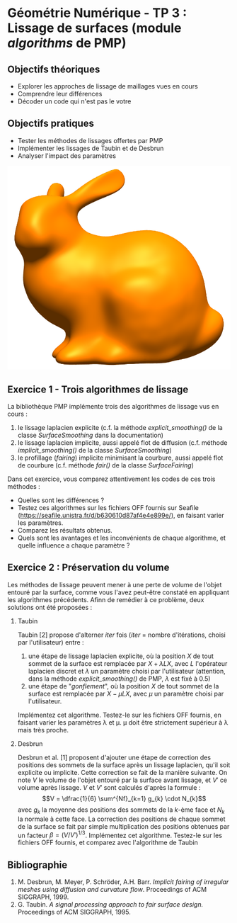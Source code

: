 # Géométrie Numérique - TP 3 : Lissage de surfaces (module *algorithms* de PMP)

## Objectifs théoriques

- Explorer les approches de lissage de maillages vues en cours
- Comprendre leur différences
- Décoder un code qui n'est pas le votre

## Objectifs pratiques

- Tester les méthodes de lissages offertes par PMP
- Implémenter les lissages de Taubin et de Desbrun
- Analyser l'impact des paramètres

![Stanford bunny lissé](./assets/img/tp3_bunny_smooth.png "Stanford bunny lissé")

## Exercice 1 - Trois algorithmes de lissage

La bibliothèque PMP implémente trois des algorithmes de lissage vus en cours :
1. le lissage laplacien explicite (c.f. la méthode *explicit_smoothing()* de la classe *SurfaceSmoothing* dans la documentation)
2. le lissage laplacien implicite, aussi appelé flot de diffusion (c.f. méthode *implicit_smoothing()* de la classe *SurfaceSmoothing*)
3. le profillage (*fairing*) implicite minimisant la courbure, aussi appelé flot de courbure (c.f. méthode *fair()* de la classe *SurfaceFairing*)

Dans cet exercice, vous comparez attentivement les codes de ces trois méthodes :
- Quelles sont les différences ?
- Testez ces algorithmes sur les fichiers OFF fournis sur Seafile (https://seafile.unistra.fr/d/b630610d87af4e4e899e/), en faisant varier les paramètres.
- Comparez les résultats obtenus.
- Quels sont les avantages et les inconvénients de chaque algorithme, et quelle influence a chaque paramètre ?

## Exercice 2 : Préservation du volume

Les méthodes de lissage peuvent mener à une perte de volume de l'objet entouré par la surface, comme vous l'avez peut-être constaté en appliquant les algorithmes précédents.
Afinn de remédier à ce problème, deux solutions ont été proposées :
1. Taubin

    Taubin [2] propose d'alterner *iter* fois (*iter* = nombre d'itérations, choisi par l'utilisateur) entre :
    1. une étape de lissage laplacien explicite, où la position $X$ de tout sommet de la surface est remplacée par $X + \lambda LX$, avec $L$ l'opérateur laplacien discret et $\lambda$ un paramètre choisi
    par l'utilisateur (attention, dans la méthode *explicit_smoothing()* de PMP, $\lambda$ est fixé à 0.5)
    2. une étape de "*gonflement*", où la position $X$ de tout sommet de la surface est remplacée par $X − \mu LX$, avec $\mu$ un paramètre choisi par l'utilisateur.

    Implémentez cet algorithme.
    Testez-le sur les fichiers OFF fournis, en faisant varier les paramètres
    λ et μ. μ doit être strictement supérieur à λ mais très proche.
2. Desbrun
    
    Desbrun et al. [1] proposent d'ajouter une étape de correction des positions des sommets de la surface après un lissage laplacien, qu'il soit explicite ou implicite.
    Cette correction se fait de la manière suivante.
    On note $V$ le volume de l'objet entouré par la surface avant lissage, et $V'$ ce volume après lissage.
    $V$ et $V'$ sont calculés d'après la formule :
    $$V = \dfrac{1}{6} \sum^{Nf}_{k=1} g_{k} \cdot N_{k}$$
    avec $g_{k}$ la moyenne des positions des sommets de la $k$-ème face et $N_{k}$ la normale à cette face.
    La correction des positions de chaque sommet de la surface se fait par simple multiplication des positions obtenues par un facteur $\beta = (V /V')^{1/3}$.
    Implémentez cet algorithme.
    Testez-le sur les fichiers OFF fournis, et comparez avec l'algorithme de Taubin

## Bibliographie

1. M. Desbrun, M. Meyer, P. Schröder, A.H. Barr. *Implicit fairing of irregular meshes using diffusion and curvature flow*. Proceedings of ACM SIGGRAPH, 1999.
1. G. Taubin. *A signal processing approach to fair surface design.* Proceedings of ACM SIGGRAPH, 1995.